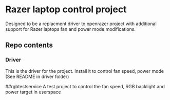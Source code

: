 # Razer laptop control project
Designed to be a replacment driver to openrazer project with additional support for Razer laptops fan and power mode modifications.

## Repo contents
### Driver
This is the driver for the project. Install it to control fan speed, power mode (See README in driver folder)

##rgbtestservice
A test project to control the fan speed, RGB backlight and power target in userspace
